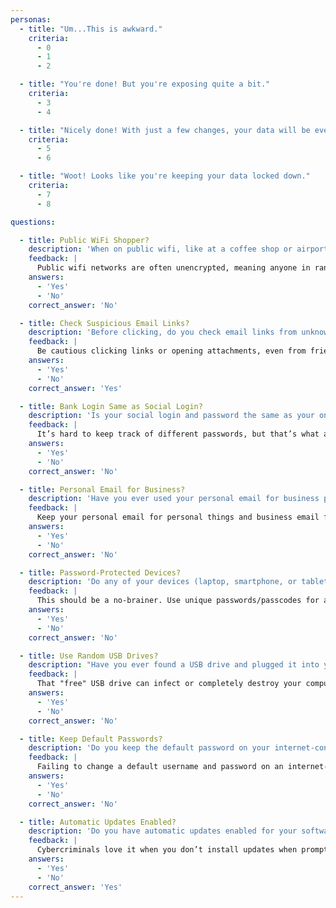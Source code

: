```yaml
---
personas:
  - title: "Um...This is awkward."
    criteria:
      - 0
      - 1
      - 2

  - title: "You're done! But you're exposing quite a bit."
    criteria:
      - 3
      - 4

  - title: "Nicely done! With just a few changes, your data will be even more private."
    criteria:
      - 5
      - 6

  - title: "Woot! Looks like you're keeping your data locked down."
    criteria:
      - 7
      - 8

questions:

  - title: Public WiFi Shopper?
    description: 'When on public wifi, like at a coffee shop or airport, have you ever made an online purchase?'
    feedback: |
      Public wifi networks are often unencrypted, meaning anyone in range can see what you're doing online. Stick to private wifi for purchases and banking.
    answers:
      - 'Yes'
      - 'No'
    correct_answer: 'No'

  - title: Check Suspicious Email Links?
    description: 'Before clicking, do you check email links from unknown senders?'
    feedback: |
      Be cautious clicking links or opening attachments, even from friends if it's an unexpected email or a chain letter. When in doubt, delete it.
    answers:
      - 'Yes'
      - 'No'
    correct_answer: 'Yes'

  - title: Bank Login Same as Social Login?
    description: 'Is your social login and password the same as your online banking login and password?'
    feedback: |
      It’s hard to keep track of different passwords, but that’s what a password manager is for. You shouldn’t be reusing passwords, period.
    answers:
      - 'Yes'
      - 'No'
    correct_answer: 'No'

  - title: Personal Email for Business?
    description: 'Have you ever used your personal email for business purposes?'
    feedback: |
      Keep your personal email for personal things and business email for business things. 
    answers:
      - 'Yes'
      - 'No'
    correct_answer: 'No'

  - title: Password-Protected Devices?
    description: 'Do any of your devices (laptop, smartphone, or tablet) open without a password?'
    feedback: |
      This should be a no-brainer. Use unique passwords/passcodes for all your devices to keep your data secure.
    answers:
      - 'Yes'
      - 'No'
    correct_answer: 'No'

  - title: Use Random USB Drives?
    description: "Have you ever found a USB drive and plugged it into your computer to see what's on it?"
    feedback: |
      That "free" USB drive can infect or completely destroy your computer.
    answers:
      - 'Yes'
      - 'No'
    correct_answer: 'No'

  - title: Keep Default Passwords?
    description: 'Do you keep the default password on your internet-connected home devices?'
    feedback: |
      Failing to change a default username and password on an internet-enabled device is as good as having no password at all.
    answers:
      - 'Yes'
      - 'No'
    correct_answer: 'No'

  - title: Automatic Updates Enabled?
    description: 'Do you have automatic updates enabled for your software and operating system?'
    feedback: |
      Cybercriminals love it when you don’t install updates when prompted, and they take full advantage of it.
    answers:
      - 'Yes'
      - 'No'
    correct_answer: 'Yes'
---
```

